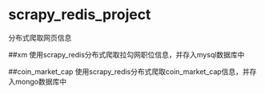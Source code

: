 # scrapy_redis_project
分布式爬取网页信息

##xm
使用scrapy_redis分布式爬取拉勾网职位信息，并存入mysql数据库中

##coin_market_cap
使用scrapy_redis分布式爬取coin_market_cap信息，并存入mongo数据库中

